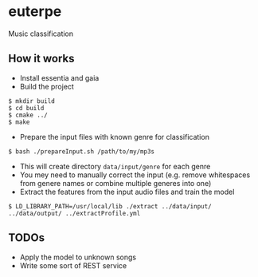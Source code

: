# euterpe
Music classification

## How it works

* Install essentia and gaia
* Build the project

```
$ mkdir build
$ cd build
$ cmake ../
$ make
``` 

* Prepare the input files with known genre for classification

``` 
$ bash ./prepareInput.sh /path/to/my/mp3s
``` 
* This will create directory `data/input/genre` for each genre
* You mey need to manually correct the input (e.g. remove whitespaces from genere names or combine multiple generes into one)
* Extract the features from the input audio files and train the model

``` 
$ LD_LIBRARY_PATH=/usr/local/lib ./extract ../data/input/ ../data/output/ ../extractProfile.yml 
``` 

## TODOs

* Apply the model to unknown songs
* Write some sort of REST service